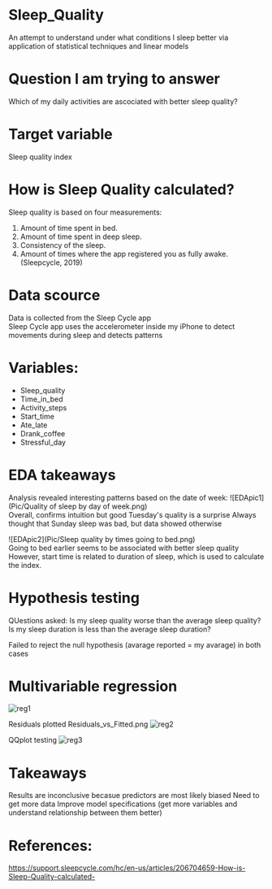 # Sleep_Quality
An attempt to understand under what conditions I sleep better via application of statistical techniques and linear models

# Question I am trying to answer
Which of my daily activities are ascociated with better sleep quality?

# Target variable
Sleep quality index

# How is Sleep Quality calculated? 
Sleep quality is based on four measurements:
1. Amount of time spent in bed.
2. Amount of time spent in deep sleep.
3. Consistency of the sleep.
4. Amount of times where the app registered you as fully awake. (Sleepcycle, 2019)

# Data scource
Data is collected from the Sleep Cycle app <br> 
Sleep Cycle app uses the accelerometer inside my iPhone to detect movements during sleep and detects patterns

# Variables:
* Sleep_quality	
* Time_in_bed	
* Activity_steps	
* Start_time	
* Ate_late	
* Drank_coffee	
* Stressful_day

# EDA takeaways
Analysis revealed interesting patterns based on the date of week:
![EDApic1](Pic/Quality of sleep by day of week.png)<br>
Overall, confirms intuition but good Tuesday's quality is a surprise 
Always thought that Sunday sleep was bad, but data showed otherwise

![EDApic2](Pic/Sleep quality by times going to bed.png)<br>
Going to bed earlier seems to be associated with better sleep quality
However, start time is related to duration of sleep, which is used to calculate the index.

# Hypothesis testing
QUestions asked:
Is my sleep quality worse than the average sleep quality?
Is my sleep duration is less than the average sleep duration?

Failed to reject the null hypothesis (avarage reported = my avarage) in both cases

# Multivariable regression
![reg1](Pic/Regression_final.png)<br>

Residuals plotted Residuals_vs_Fitted.png
![reg2](Pic/Residuals_vs_Fitted.png)<br>

QQplot testing
![reg3](Pic/NormalQQ.png)<br>

# Takeaways
Results are inconclusive becasue predictors are most likely biased
Need to get more data
Improve model specifications (get more variables and understand relationship between them better)

# References:
https://support.sleepcycle.com/hc/en-us/articles/206704659-How-is-Sleep-Quality-calculated-
